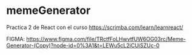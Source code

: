 # memeGenerator 

Practica 2 de React con el curso https://scrimba.com/learn/learnreact/ 

FIGMA: https://www.figma.com/file/TRctfFoLHwvtfUW6OG03rc/Meme-Generator-(Copy)?node-id=0%3A1&t=LEWu5cL2iCUiSZUc-0
